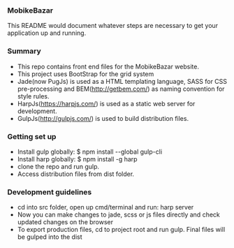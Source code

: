 
### MobikeBazar ###

This README would document whatever steps are necessary to get your application up and running.

### Summary ###

* This repo contains front end files for the MobikeBazar website.
* This project uses BootStrap for the grid system
* Jade(now PugJs) is used as a HTML templating language, SASS for CSS pre-processing and BEM(http://getbem.com/) as naming convention for style rules.
* HarpJs(https://harpjs.com/) is used as a static web server for development.
* GulpJs(http://gulpjs.com/) is used to build distribution files.

### Getting set up ###

* Install gulp globally: $ npm install --global gulp-cli
* Install harp globally: $ npm install -g harp
* clone the repo and run gulp.
* Access distribution files from dist folder.

### Development guidelines ###

* cd into src folder, open up cmd/terminal and run: harp server
* Now you can make changes to jade, scss or js files directly and check updated changes on the browser
* To export production files, cd to project root and run gulp. Final files will be gulped into the dist
